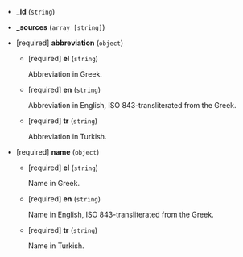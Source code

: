 * **_id** (`string`)

* **_sources** (`array [string]`)

* [required] **abbreviation** (`object`)

    * [required] **el** (`string`)

        Abbreviation in Greek.

    * [required] **en** (`string`)

        Abbreviation in English, ISO 843-transliterated from the Greek.

    * [required] **tr** (`string`)

        Abbreviation in Turkish.

* [required] **name** (`object`)

    * [required] **el** (`string`)

        Name in Greek.

    * [required] **en** (`string`)

        Name in English, ISO 843-transliterated from the Greek.

    * [required] **tr** (`string`)

        Name in Turkish.
